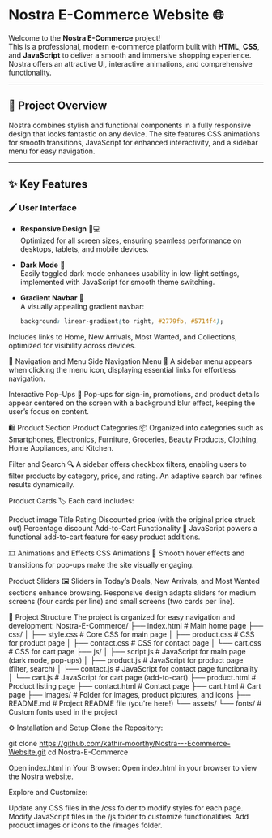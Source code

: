 # Nostra E-Commerce Website 🌐

Welcome to the **Nostra E-Commerce** project!  
This is a professional, modern e-commerce platform built with **HTML**, **CSS**, and **JavaScript** to deliver a smooth and immersive shopping experience. Nostra offers an attractive UI, interactive animations, and comprehensive functionality.

---

## 🌟 Project Overview
Nostra combines stylish and functional components in a fully responsive design that looks fantastic on any device. The site features CSS animations for smooth transitions, JavaScript for enhanced interactivity, and a sidebar menu for easy navigation.

---

## ✨ Key Features

### 🖌 User Interface
- **Responsive Design** 📱💻  
  Optimized for all screen sizes, ensuring seamless performance on desktops, tablets, and mobile devices.

- **Dark Mode** 🌙  
  Easily toggled dark mode enhances usability in low-light settings, implemented with JavaScript for smooth theme switching.

- **Gradient Navbar** 🎨  
  A visually appealing gradient navbar:
  ```css
  background: linear-gradient(to right, #2779fb, #5714f4);

Includes links to Home, New Arrivals, Most Wanted, and Collections, optimized for visibility across devices.

🧭 Navigation and Menu
Side Navigation Menu 🍔
A sidebar menu appears when clicking the menu icon, displaying essential links for effortless navigation.

Interactive Pop-Ups 🔔
Pop-ups for sign-in, promotions, and product details appear centered on the screen with a background blur effect, keeping the user’s focus on content.

🛍 Product Section
Product Categories 📦
Organized into categories such as Smartphones, Electronics, Furniture, Groceries, Beauty Products, Clothing, Home Appliances, and Kitchen.

Filter and Search 🔍
A sidebar offers checkbox filters, enabling users to filter products by category, price, and rating. An adaptive search bar refines results dynamically.

Product Cards 🏷
Each card includes:

Product image
Title
Rating
Discounted price (with the original price struck out)
Percentage discount
Add-to-Cart Functionality 🛒
JavaScript powers a functional add-to-cart feature for easy product additions.

🎞 Animations and Effects
CSS Animations 🎨
Smooth hover effects and transitions for pop-ups make the site visually engaging.

Product Sliders 🖼
Sliders in Today’s Deals, New Arrivals, and Most Wanted sections enhance browsing. Responsive design adapts sliders for medium screens (four cards per line) and small screens (two cards per line).

📂 Project Structure
The project is organized for easy navigation and development:
Nostra-E-Commerce/
├── index.html                   # Main home page
├── css/
│   ├── style.css                # Core CSS for main page
│   ├── product.css              # CSS for product page
│   ├── contact.css              # CSS for contact page
│   └── cart.css                 # CSS for cart page
├── js/
│   ├── script.js                # JavaScript for main page (dark mode, pop-ups)
│   ├── product.js               # JavaScript for product page (filter, search)
│   ├── contact.js               # JavaScript for contact page functionality
│   └── cart.js                  # JavaScript for cart page (add-to-cart)
├── product.html                 # Product listing page
├── contact.html                 # Contact page
├── cart.html                    # Cart page
├── images/                      # Folder for images, product pictures, and icons
├── README.md                    # Project README file (you're here!)
└── assets/
    └── fonts/                   # Custom fonts used in the project

⚙️ Installation and Setup
Clone the Repository:

git clone https://github.com/kathir-moorthy/Nostra---Ecommerce-Website.git
cd Nostra-E-Commerce

Open index.html in Your Browser: Open index.html in your browser to view the Nostra website.

Explore and Customize:

Update any CSS files in the /css folder to modify styles for each page.
Modify JavaScript files in the /js folder to customize functionalities.
Add product images or icons to the /images folder.

